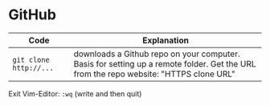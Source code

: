 # GitHub

| Code | Explanation |
| --- | --- |
| `git clone http://...` | downloads a Github repo on your computer. Basis for setting up a remote folder. Get the URL from the repo website: "HTTPS clone URL" |


Exit Vim-Editor: ``:wq`` (write and then quit)
